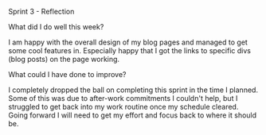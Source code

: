 Sprint 3 - Reflection

What did I do well this week?

I am happy with the overall design of my blog pages and managed to get some cool features in. Especially happy that I got the links to specific divs (blog posts) on the page working.  

What could I have done to improve?

I completely dropped the ball on completing this sprint in the time I planned. Some of this was due to after-work commitments I couldn't help, but I struggled to get back into my work routine once my schedule cleared. Going forward I will need to get my effort and focus back to where it should be.   
